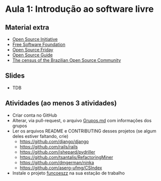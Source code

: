 # Aula 1: Introdução ao software livre

## Material extra

- [Open Source Initiative](https://opensource.org/)
- [Free Software Foundation](https://www.fsf.org/)
- [Open Source Friday](https://opensourcefriday.com/)
- [Open Source Guide](https://opensource.guide/)
- [The census of the Brazilian Open Source Community](http://gustavopinto.org/lost+found/oss2014.pdf)

## Slides

- TDB

## Atividades (ao menos 3 atividades)
- Criar conta no GitHub
- Alterar, via pull-request, o arquivo [Grupos.md](Grupos.md) com informações dos grupos
- Ler os arquivos README e CONTRIBUTING desses projetos (se algum deles estiver faltando, crie)
  - https://github.com/django/django
  - https://github.com/rails/rails
  - https://github.com/ishepard/pydriller
  - https://github.com/tsantalis/RefactoringMiner
  - https://github.com/dmgerman/ninka
  - https://github.com/aserg-ufmg/CSIndex
- Instale o projeto [funcoeszz](https://github.com/funcoeszz/funcoeszz/) na sua estação de trabalho
